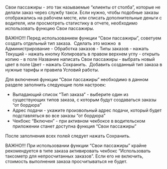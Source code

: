 Свои пассажиры - это так называемые “клиенты от столба”, которые не делали заказ через службу такси. Если нужно, чтобы подобные заказы отображались на рабочем месте, или списать дополнительные деньги с водителя, или просмотреть статистику в отчете, необходимо использовать функцию Свои пассажиры.

ВАЖНО!!! Перед использованием функции “Свои пассажиры”, советуем создать отдельный тип заказа.  Сделать это можно  в Администрирование - Обработка заказов - Типы заказов - нажать Текущий - нажать кнопку Копировать в правом верхнем углу - открыть копию - в поле Название написать Свои пассажиры - выбрать новый цвет в поле Цвет - нажать Сохранить.  Добавить созданный тип заказа в нужные тарифы и правила Условий работы.

Для включения функции “Свои пассажиры” необходимо в данном разделе заполнить следующие поля настроек:

* Выпадающий список “Тип заказа” - выберите один из существующих типов заказа, с которым будут создаваться заказы “от бордюра”
* Адрес подачи - укажите произвольный адрес подачи, который будет подставляться во все заказы “от бордюра”
* Чекбокс “Включен” - при активном чекбоксе в водительском приложении станет доступна функция “Свои пассажиры”

После заполнения всех полей следует нажать Сохранить. 

ВАЖНО!!! При использовании функции “Свои пассажиры” крайне рекомендуется в типе заказа активировать чекбокс “Использовать таксометр для непросчитанных заказов”. Если его не включить, стоимость выполнения заказа просчитываться не будет.